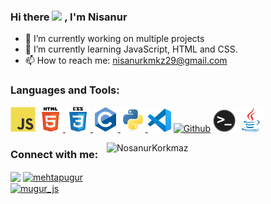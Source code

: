 
### Hi there  <img src="https://raw.githubusercontent.com/aemmadi/aemmadi/master/wave.gif" width="30px"> , I'm Nisanur 

- 🔭 I’m currently working on multiple projects
- 🌱 I’m currently learning JavaScript, HTML and CSS. 
- 📫 How to reach me: nisanurkmkz29@gmail.com

<h3 align="left">Languages and Tools:</h3>
<p align="left" >
    <a href="https://www.javascript.com" target="_blank"> <img src="https://raw.githubusercontent.com/devicons/devicon/master/icons/javascript/javascript-original.svg" alt="javascript" width="40" height="40" /></a>
    <a href="" target="_blank">
  <a href="https://www.w3.org/html/" target="_blank"> <img src="https://raw.githubusercontent.com/devicons/devicon/master/icons/html5/html5-original-wordmark.svg" alt="html5" width="40" height="40" /> </a> 
  <a href="https://www.w3schools.com/css/" target="_blank"> <img src="https://raw.githubusercontent.com/devicons/devicon/master/icons/css3/css3-original-wordmark.svg" alt="css3" width="40" height="40" /> </a>
    <a href="https://www.cprogramming.com/" target="_blank"> <img src="https://raw.githubusercontent.com/devicons/devicon/master/icons/c/c-original.svg" alt="c" width="40" height="40"/> </a>
  </a> <a href="https://www.python.org" target="_blank"> <img src="https://raw.githubusercontent.com/devicons/devicon/master/icons/python/python-original.svg" alt="python" width="40" height="40"/> </a>
        <img src="https://raw.githubusercontent.com/github/explore/master/topics/visual-studio-code/visual-studio-code.png" height="37" /></a>
  <a href="https://www.github.com/" target="_blank">
      <img alt="Github" src="https://img.icons8.com/nolan/40/github.png"/></a>
  <a href="" target="_blank"><img src="https://raw.githubusercontent.com/github/explore/master/topics/terminal/terminal.png" height="36" /></a>
  <a href="https://www.java.com" target="_blank"> <img src="https://raw.githubusercontent.com/devicons/devicon/master/icons/java/java-original.svg" alt="java" width="40" height="40"/> </a>
</p>
<img align="right" src="https://github-readme-stats.vercel.app/api/top-langs?username=NisanurKorkmaz&show_icons=true&locale=en&layout=compact" alt="NosanurKorkmaz" width="350" height="290"/>
<h3 align="left">Connect with me:</h3>
<p align="left">
<a href="mailto:nisanurkmkz29@gmail.com" target="blank"><img align="center" src="https://user-images.githubusercontent.com/24686636/136243615-faaeb96b-136b-48ae-a508-1905e9cea93f.png"/></a>
<a href="https://www.linkedin.com/in/nisanurkorkmaz/" target="blank"><img align="center" src="https://raw.githubusercontent.com/rahuldkjain/github-profile-readme-generator/master/src/images/icons/Social/linked-in-alt.svg" alt="mehtapugur" height="30" width="40" /></a>
<a href="https://www.hackerrank.com/nisanur29" target="blank"><img align="center" src="https://raw.githubusercontent.com/rahuldkjain/github-profile-readme-generator/master/src/images/icons/Social/hackerrank.svg" alt="mugur_js" height="30" width="40" /></a>
